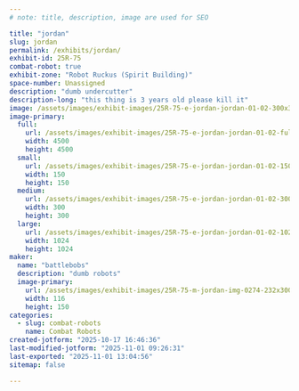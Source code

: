 ```yaml
---
# note: title, description, image are used for SEO

title: "jordan"
slug: jordan
permalink: /exhibits/jordan/
exhibit-id: 25R-75
combat-robot: true
exhibit-zone: "Robot Ruckus (Spirit Building)"
space-number: Unassigned
description: "dumb undercutter"
description-long: "this thing is 3 years old please kill it"
image: /assets/images/exhibit-images/25R-75-e-jordan-jordan-01-02-300x300.png
image-primary: 
  full:
    url: /assets/images/exhibit-images/25R-75-e-jordan-jordan-01-02-full.png
    width: 4500
    height: 4500
  small:
    url: /assets/images/exhibit-images/25R-75-e-jordan-jordan-01-02-150x150.png
    width: 150
    height: 150
  medium:
    url: /assets/images/exhibit-images/25R-75-e-jordan-jordan-01-02-300x300.png
    width: 300
    height: 300
  large:
    url: /assets/images/exhibit-images/25R-75-e-jordan-jordan-01-02-1024x1024.png
    width: 1024
    height: 1024
maker: 
  name: "battlebobs"
  description: "dumb robots"
  image-primary:
    url: /assets/images/exhibit-images/25R-75-m-jordan-img-0274-232x300.png
    width: 116
    height: 150
categories: 
  - slug: combat-robots
    name: Combat Robots
created-jotform: "2025-10-17 16:46:36"
last-modified-jotform: "2025-11-01 09:26:31"
last-exported: "2025-11-01 13:04:56"
sitemap: false

---
```


